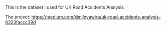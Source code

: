 This is the dataset I used for UK Road Accidents Analysis.

The project: https://medium.com/@nllnyawira/uk-road-accidents-analysis-6323faccc39d
